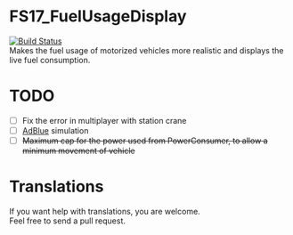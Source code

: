 # FS17_FuelUsageDisplay
[![Build Status](https://travis-ci.org/TyKonKet/FS17_FuelUsageDisplay.svg?branch=master)](https://travis-ci.org/TyKonKet/FS17_FuelUsageDisplay)  
Makes the fuel usage of motorized vehicles more realistic and displays the live fuel consumption.  
  
# TODO
- [ ] Fix the error in multiplayer with station crane
- [ ] [AdBlue](https://en.wikipedia.org/wiki/Diesel_exhaust_fluid) simulation
- [ ] ~~Maximum cap for the power used from PowerConsumer, to allow a minimum movement of vehicle~~
  
# Translations
If you want help with translations, you are welcome.  
Feel free to send a pull request.
